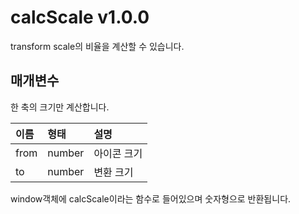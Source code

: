 # calcScale v1.0.0
transform scale의 비율을 계산할 수 있습니다.

## 매개변수
한 축의 크기만 계산합니다.

이름 | 형태 | 설명
| :---- | :-- | :-- |
from | number | 아이콘 크기
to | number | 변환 크기

window객체에 calcScale이라는 함수로 들어있으며 숫자형으로 반환됩니다.